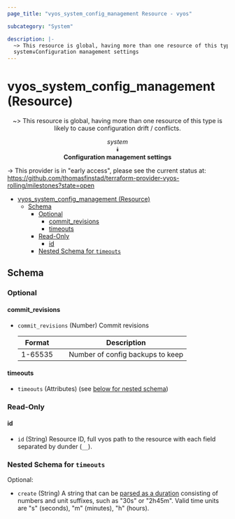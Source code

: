 ```yaml
---
page_title: "vyos_system_config_management Resource - vyos"

subcategory: "System"

description: |-
  ~> This resource is global, having more than one resource of this type is likely to cause configuration drift / conflicts.
  system⯯Configuration management settings
---
```


# vyos_system_config_management (Resource)
<center>

~> This resource is global, having more than one resource of this type is likely to cause configuration drift / conflicts.

*system*  
⯯  
**Configuration management settings**


</center>

-> This provider is in "early access", please see the current status at: https://github.com/thomasfinstad/terraform-provider-vyos-rolling/milestones?state=open

<!--TOC-->

- [vyos_system_config_management (Resource)](#vyos_system_config_management-resource)
  - [Schema](#schema)
    - [Optional](#optional)
      - [commit_revisions](#commit_revisions)
      - [timeouts](#timeouts)
    - [Read-Only](#read-only)
      - [id](#id)
    - [Nested Schema for `timeouts`](#nested-schema-for-timeouts)

<!--TOC-->

<!-- schema generated by tfplugindocs -->
## Schema

### Optional

#### commit_revisions
- `commit_revisions` (Number) Commit revisions

    |  Format   &emsp;|  Description                       |
    |-----------|------------------------------------|
    |  1-65535  &emsp;|  Number of config backups to keep  |
#### timeouts
- `timeouts` (Attributes) (see [below for nested schema](#nestedatt--timeouts))

### Read-Only

#### id
- `id` (String) Resource ID, full vyos path to the resource with each field separated by dunder (`__`).

<a id="nestedatt--timeouts"></a>
### Nested Schema for `timeouts`

Optional:

- `create` (String) A string that can be [parsed as a duration](https://pkg.go.dev/time#ParseDuration) consisting of numbers and unit suffixes, such as &#34;30s&#34; or &#34;2h45m&#34;. Valid time units are &#34;s&#34; (seconds), &#34;m&#34; (minutes), &#34;h&#34; (hours).
